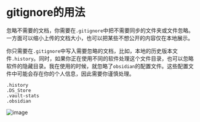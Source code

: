 # gitignore的用法
忽略不需要的文档，你需要在`.gitignore`中把不需要同步的文件夹或文件忽略。
一方面可以缩小上传的文档大小，也可以把某些不想公开的内容仅在本地展示。

你只需要在`.gitignore`中写入需要忽略的文档，比如，本地的历史版本文件`.history`。同时，如果你正在使用不同的软件处理这个文件目录，也可以忽略软件的隐藏目录。我在使用的时候，就忽略了`obsidian`的配置文件。这些配置文件中可能会存在你的个人信息，因此需要你谨慎处理。

```
.history
.DS_Store
.vault-stats
.obsidian
```

![image](https://static.aiwriter.net/2utuxsJh4CXi46hzmc3uZ3/kTLxu72dooum8junC8JK5G/3sGxTQEqWo34gcNWgppepw)